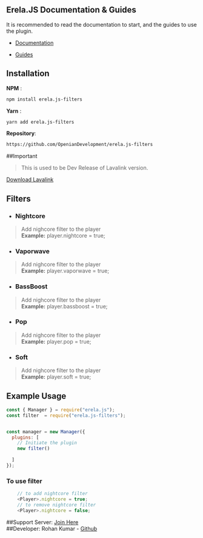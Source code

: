 
## Erela.JS Documentation & Guides

It is recommended to read the documentation to start, and the guides to use the plugin.

- [Documentation](http://projects.solaris.codes/erelajs/docs/gettingstarted.html 'Erela.js Documentation')

- [Guides](http://projects.solaris.codes/erelajs/guides/introduction.html 'Erela.js Guides')

## Installation

**NPM** :
```sh
npm install erela.js-filters
```

**Yarn** :
```sh
yarn add erela.js-filters
```

**Repository**:
```sh
https://github.com/OpenianDevelopment/erela.js-filters
```

##Important
>This is used to be Dev Release of Lavalink version.

[Download Lavalink](https://ci.fredboat.com/repository/download/Lavalink_Build/8867:id/Lavalink.jar)
## Filters

- ### Nightcore
> Add nighcore filter to the player \
> **Example:** player.nightcore = true;
> 
- ### Vaporwave
> Add nighcore filter to the player \
> **Example:** player.vaporwave = true;
> 
- ### BassBoost
> Add nighcore filter to the player \
> **Example:** player.bassboost = true;
> 
- ### Pop
> Add nighcore filter to the player \
> **Example:** player.pop = true;
> 
- ### Soft
> Add nighcore filter to the player \
> **Example:** player.soft = true;

## Example Usage

```javascript
const { Manager } = require("erela.js");
const filter  = require("erela.js-filters");


const manager = new Manager({
  plugins: [
    // Initiate the plugin
    new filter()
    
  ]
});
```
### To use filter
```javascript
    // to add nightcore filter
    <Player>.nightcore = true;
    // to remove nightcore filter
    <Player>.nightcore = false;
```

##Support Server: [Join Here](https://menhera-chan.in/invite)<br>
##Developer: Rohan Kumar - [Github](https://github.com/rohank05)
